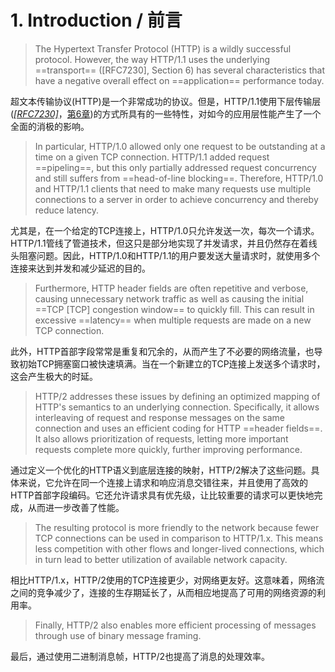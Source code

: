# 1. Introduction / 前言
> The Hypertext Transfer Protocol (HTTP) is a wildly successful protocol. However, the way HTTP/1.1 uses the underlying ==transport== ([RFC7230], Section 6) has several characteristics that have a negative overall effect on ==application== performance today.

超文本传输协议(HTTP)是一个非常成功的协议。但是，HTTP/1.1使用下层传输层(*[[RFC7230]](https://httpwg.github.io/specs/rfc7540.html#RFC7230)*，[第6章](https://httpwg.github.io/specs/rfc7230.html#connection.management))的方式所具有的一些特性，对如今的应用层性能产生了一个全面的消极的影响。

> In particular, HTTP/1.0 allowed only one request to be outstanding at a time on a given TCP connection. HTTP/1.1 added request ==pipeling==, but this only partially addressed request concurrency and still suffers from ==head-of-line blocking==. Therefore, HTTP/1.0 and HTTP/1.1 clients that need to make many requests use multiple connections to a server in order to achieve concurrency and thereby reduce latency.

尤其是，在一个给定的TCP连接上，HTTP/1.0只允许发送一次，每次一个请求。HTTP/1.1管线了管道技术，但这只是部分地实现了并发请求，并且仍然存在着线头阻塞问题。因此，HTTP/1.0和HTTP/1.1的用户要发送大量请求时，就使用多个连接来达到并发和减少延迟的目的。

> Furthermore, HTTP header fields are often repetitive and verbose, causing unnecessary network traffic as well as causing the initial ==TCP [TCP] congestion window== to quickly fill. This can result in excessive ==latency== when multiple requests are made on a new TCP connection.

此外，HTTP首部字段常常是重复和冗余的，从而产生了不必要的网络流量，也导致初始TCP拥塞窗口被快速填满。当在一个新建立的TCP连接上发送多个请求时，这会产生极大的时延。

> HTTP/2 addresses these issues by defining an optimized mapping of HTTP's semantics to an underlying connection. Specifically, it allows interleaving of request and response messages on the same connection and uses an efficient coding for HTTP ==header fields==. It also allows prioritization of requests, letting more important requests complete more quickly, further improving performance.

通过定义一个优化的HTTP语义到底层连接的映射，HTTP/2解决了这些问题。具体来说，它允许在同一个连接上请求和响应消息交错往来，并且使用了高效的HTTP首部字段编码。它还允许请求具有优先级，让比较重要的请求可以更快地完成，从而进一步改善了性能。

> The resulting protocol is more friendly to the network because fewer TCP connections can be used in comparison to HTTP/1.x. This means less competition with other flows and longer-lived connections, which in turn lead to better utilization of available network capacity.

相比HTTP/1.x，HTTP/2使用的TCP连接更少，对网络更友好。这意味着，网络流之间的竞争减少了，连接的生存期延长了，从而相应地提高了可用的网络资源的利用率。

> Finally, HTTP/2 also enables more efficient processing of messages through use of binary message framing.

最后，通过使用二进制消息帧，HTTP/2也提高了消息的处理效率。
